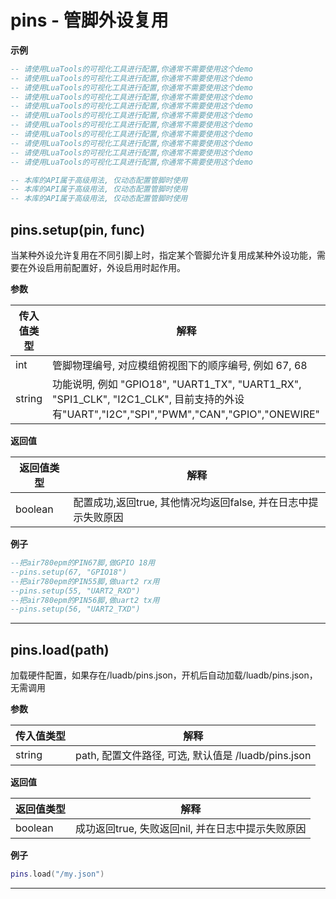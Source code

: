 # pins - 管脚外设复用

**示例**

```lua
-- 请使用LuaTools的可视化工具进行配置,你通常不需要使用这个demo
-- 请使用LuaTools的可视化工具进行配置,你通常不需要使用这个demo
-- 请使用LuaTools的可视化工具进行配置,你通常不需要使用这个demo
-- 请使用LuaTools的可视化工具进行配置,你通常不需要使用这个demo
-- 请使用LuaTools的可视化工具进行配置,你通常不需要使用这个demo
-- 请使用LuaTools的可视化工具进行配置,你通常不需要使用这个demo
-- 请使用LuaTools的可视化工具进行配置,你通常不需要使用这个demo
-- 请使用LuaTools的可视化工具进行配置,你通常不需要使用这个demo
-- 请使用LuaTools的可视化工具进行配置,你通常不需要使用这个demo
-- 请使用LuaTools的可视化工具进行配置,你通常不需要使用这个demo
-- 请使用LuaTools的可视化工具进行配置,你通常不需要使用这个demo

-- 本库的API属于高级用法, 仅动态配置管脚时使用
-- 本库的API属于高级用法, 仅动态配置管脚时使用
-- 本库的API属于高级用法, 仅动态配置管脚时使用

```

## pins.setup(pin, func)



当某种外设允许复用在不同引脚上时，指定某个管脚允许复用成某种外设功能，需要在外设启用前配置好，外设启用时起作用。

**参数**

|传入值类型|解释|
|-|-|
|int|管脚物理编号, 对应模组俯视图下的顺序编号, 例如 67, 68|
|string|功能说明, 例如 "GPIO18", "UART1_TX", "UART1_RX", "SPI1_CLK", "I2C1_CLK", 目前支持的外设有"UART","I2C","SPI","PWM","CAN","GPIO","ONEWIRE"|

**返回值**

|返回值类型|解释|
|-|-|
|boolean|配置成功,返回true, 其他情况均返回false, 并在日志中提示失败原因|

**例子**

```lua
--把air780epm的PIN67脚,做GPIO 18用
--pins.setup(67, "GPIO18")
--把air780epm的PIN55脚,做uart2 rx用
--pins.setup(55, "UART2_RXD")
--把air780epm的PIN56脚,做uart2 tx用
--pins.setup(56, "UART2_TXD")

```

---

## pins.load(path)



加载硬件配置，如果存在/luadb/pins.json，开机后自动加载/luadb/pins.json，无需调用

**参数**

|传入值类型|解释|
|-|-|
|string|path, 配置文件路径, 可选, 默认值是 /luadb/pins.json|

**返回值**

|返回值类型|解释|
|-|-|
|boolean|成功返回true, 失败返回nil, 并在日志中提示失败原因|

**例子**

```lua
pins.load("/my.json")

```

---

